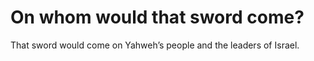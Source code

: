 # On whom would that sword come?

That sword would come on Yahweh’s people and the leaders of Israel.
